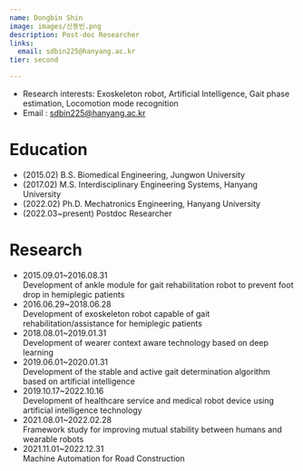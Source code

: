 ```yaml
---
name: Dongbin Shin
image: images/신동빈.png
description: Post-doc Researcher
links:
  email: sdbin225@hanyang.ac.kr
tier: second

---
```

- Research interests: Exoskeleton robot, Artificial Intelligence, Gait phase estimation, Locomotion mode recognition
- Email : sdbin225@hanyang.ac.kr

# Education
- (2015.02) B.S. Biomedical Engineering, Jungwon University
- (2017.02) M.S. Interdisciplinary Engineering Systems, Hanyang University
- (2022.02) Ph.D. Mechatronics Engineering, Hanyang University
- (2022.03~present) Postdoc Researcher

# Research
- 2015.09.01~2016.08.31  
  Development of ankle module for gait rehabilitation robot to prevent foot drop in hemiplegic patients
- 2016.06.29~2018.06.28  
  Development of exoskeleton robot capable of gait rehabilitation/assistance for hemiplegic patients
- 2018.08.01~2019.01.31  
  Development of wearer context aware technology based on deep learning
- 2019.06.01~2020.01.31  
  Development of the stable and active gait determination algorithm based on artificial intelligence
- 2019.10.17~2022.10.16  
  Development of healthcare service and medical robot device using artificial intelligence technology
- 2021.08.01~2022.02.28  
  Framework study for improving mutual stability between humans and wearable robots
- 2021.11.01~2022.12.31  
  Machine Automation for Road Construction
